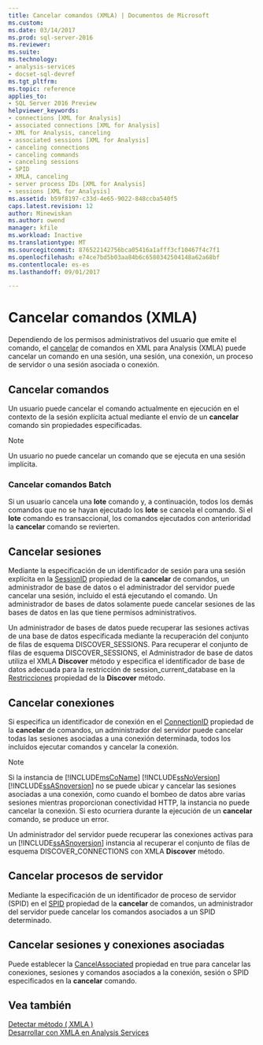 ```yaml
---
title: Cancelar comandos (XMLA) | Documentos de Microsoft
ms.custom: 
ms.date: 03/14/2017
ms.prod: sql-server-2016
ms.reviewer: 
ms.suite: 
ms.technology:
- analysis-services
- docset-sql-devref
ms.tgt_pltfrm: 
ms.topic: reference
applies_to:
- SQL Server 2016 Preview
helpviewer_keywords:
- connections [XML for Analysis]
- associated connections [XML for Analysis]
- XML for Analysis, canceling
- associated sessions [XML for Analysis]
- canceling connections
- canceling commands
- canceling sessions
- SPID
- XMLA, canceling
- server process IDs [XML for Analysis]
- sessions [XML for Analysis]
ms.assetid: b59f8197-c33d-4e65-9022-848ccba540f5
caps.latest.revision: 12
author: Minewiskan
ms.author: owend
manager: kfile
ms.workload: Inactive
ms.translationtype: MT
ms.sourcegitcommit: 876522142756bca05416a1afff3cf10467f4c7f1
ms.openlocfilehash: e74ce7bd5b03aa84b6c6580342504148a62a68bf
ms.contentlocale: es-es
ms.lasthandoff: 09/01/2017

---
```

# <a name="canceling-commands-xmla"></a>Cancelar comandos (XMLA)
  Dependiendo de los permisos administrativos del usuario que emite el comando, el [cancelar](../../analysis-services/xmla/xml-elements-commands/cancel-element-xmla.md) de comandos en XML para Analysis (XMLA) puede cancelar un comando en una sesión, una sesión, una conexión, un proceso de servidor o una sesión asociada o conexión.  
  
## <a name="canceling-commands"></a>Cancelar comandos  
 Un usuario puede cancelar el comando actualmente en ejecución en el contexto de la sesión explícita actual mediante el envío de un **cancelar** comando sin propiedades especificadas.  
  
> [!NOTE]  
>  Un usuario no puede cancelar un comando que se ejecuta en una sesión implícita.  
  
### <a name="canceling-batch-commands"></a>Cancelar comandos Batch  
 Si un usuario cancela una **lote** comando y, a continuación, todos los demás comandos que no se hayan ejecutado los **lote** se cancela el comando. Si el **lote** comando es transaccional, los comandos ejecutados con anterioridad la **cancelar** comando se revierten.  
  
## <a name="canceling-sessions"></a>Cancelar sesiones  
 Mediante la especificación de un identificador de sesión para una sesión explícita en la [SessionID](../../analysis-services/xmla/xml-elements-properties/sessionid-element-xmla.md) propiedad de la **cancelar** de comandos, un administrador de base de datos o el administrador del servidor puede cancelar una sesión, incluido el está ejecutando el comando. Un administrador de bases de datos solamente puede cancelar sesiones de las bases de datos en las que tiene permisos administrativos.  
  
 Un administrador de bases de datos puede recuperar las sesiones activas de una base de datos especificada mediante la recuperación del conjunto de filas de esquema DISCOVER_SESSIONS. Para recuperar el conjunto de filas de esquema DISCOVER_SESSIONS, el Administrador de base de datos utiliza el XMLA **Discover** método y especifica el identificador de base de datos adecuada para la restricción de session_current_database en la [Restricciones](../../analysis-services/xmla/xml-elements-properties/restrictions-element-xmla.md) propiedad de la **Discover** método.  
  
## <a name="canceling-connections"></a>Cancelar conexiones  
 Si especifica un identificador de conexión en el [ConnectionID](../../analysis-services/xmla/xml-elements-properties/connectionid-element-xmla.md) propiedad de la **cancelar** de comandos, un administrador del servidor puede cancelar todas las sesiones asociadas a una conexión determinada, todos los incluidos ejecutar comandos y cancelar la conexión.  
  
> [!NOTE]  
>  Si la instancia de [!INCLUDE[msCoName](../../includes/msconame-md.md)] [!INCLUDE[ssNoVersion](../../includes/ssnoversion-md.md)] [!INCLUDE[ssASnoversion](../../includes/ssasnoversion-md.md)] no se puede ubicar y cancelar las sesiones asociadas a una conexión, como cuando el bombeo de datos abre varias sesiones mientras proporcionan conectividad HTTP, la instancia no puede cancelar la conexión. Si esto ocurriera durante la ejecución de un **cancelar** comando, se produce un error.  
  
 Un administrador del servidor puede recuperar las conexiones activas para un [!INCLUDE[ssASnoversion](../../includes/ssasnoversion-md.md)] instancia al recuperar el conjunto de filas de esquema DISCOVER_CONNECTIONS con XMLA **Discover** método.  
  
## <a name="canceling-server-processes"></a>Cancelar procesos de servidor  
 Mediante la especificación de un identificador de proceso de servidor (SPID) en el [SPID](../../analysis-services/xmla/xml-elements-properties/spid-element-xmla.md) propiedad de la **cancelar** de comandos, un administrador del servidor puede cancelar los comandos asociados a un SPID determinado.  
  
## <a name="canceling-associated-sessions-and-connections"></a>Cancelar sesiones y conexiones asociadas  
 Puede establecer la [CancelAssociated](../../analysis-services/xmla/xml-elements-properties/cancelassociated-element-xmla.md) propiedad en true para cancelar las conexiones, sesiones y comandos asociados a la conexión, sesión o SPID especificados en la **cancelar** comando.  
  
## <a name="see-also"></a>Vea también  
 [Detectar método &#40; XMLA &#41;](../../analysis-services/xmla/xml-elements-methods-discover.md)   
 [Desarrollar con XMLA en Analysis Services](../../analysis-services/multidimensional-models-scripting-language-assl-xmla/developing-with-xmla-in-analysis-services.md)  
  
  

